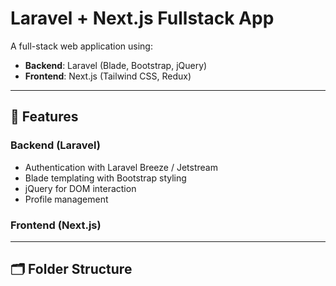 # Laravel + Next.js Fullstack App

A full-stack web application using:

- **Backend**: Laravel (Blade, Bootstrap, jQuery)
- **Frontend**: Next.js (Tailwind CSS, Redux)

---

## 🚀 Features

### Backend (Laravel)
- Authentication with Laravel Breeze / Jetstream
- Blade templating with Bootstrap styling
- jQuery for DOM interaction
- Profile management

### Frontend (Next.js)

---

## 🗂️ Folder Structure

